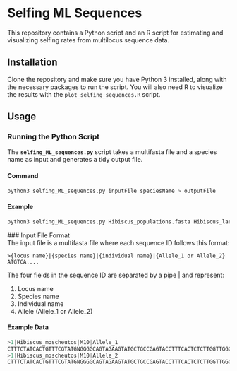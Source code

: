 # Selfing ML Sequences

This repository contains a Python script and an R script for estimating and visualizing selfing rates from multilocus sequence data.

## Installation

Clone the repository and make sure you have Python 3 installed, along with the necessary packages to run the script. You will also need R to visualize the results with the `plot_selfing_sequences.R` script.

## Usage

### Running the Python Script

The **`selfing_ML_sequences.py`** script takes a multifasta file and a species name as input and generates a tidy output file.

#### Command

```bash
python3 selfing_ML_sequences.py inputFile speciesName > outputFile
```

#### Example  
```bash
python3 selfing_ML_sequences.py Hibiscus_populations.fasta Hibiscus_laevis > selfing_Hibiscus_Hibiscus_laevis.txt
```
  
### Input File Format  
The input file is a multifasta file where each sequence ID follows this format:  
```shell
>{locus name}|{species name}|{individual name}|{Allele_1 or Allele_2}
ATGTCA....
```

The four fields in the sequence ID are separated by a pipe | and represent:
1. Locus name  
2. Species name  
3. Individual name  
4. Allele (Allele_1 or Allele_2)  


#### Example Data  
```objectivec
>1|Hibiscus_moscheutos|M10|Allele_1
CTTTCTATCACTGTTTCGTATGNGGGGCAGTAGAAGTATGCTGCCGAGTACCTTTCACTCTCTTGGTTGGCAATCACTCGGTGTGT
>1|Hibiscus_moscheutos|M10|Allele_2
CTTTCTATCACTGTTTCGTATGNGGGGCAGTAGAAGTATGCTGCCGAGTACCTTTCACTCTCTTGGTTGGCAATCACTCGGTGTGT
```

 
